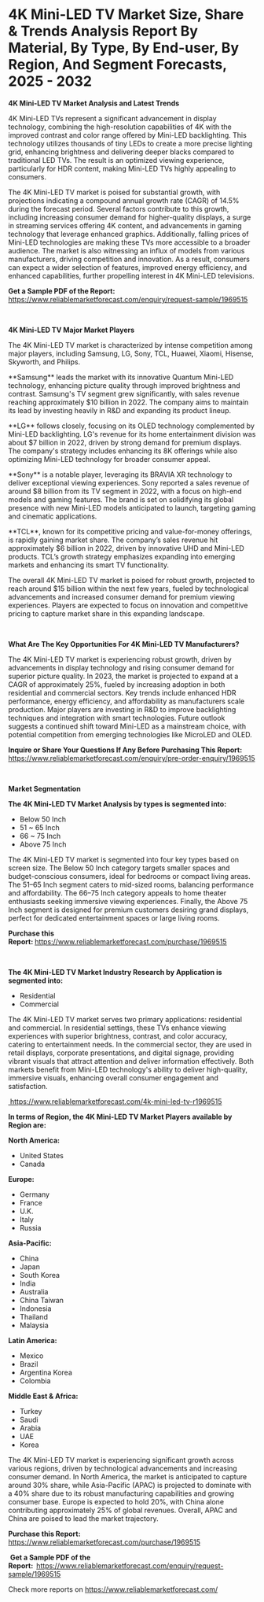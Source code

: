 <p><h1>4K Mini-LED TV Market Size, Share & Trends Analysis Report By Material, By Type, By End-user, By Region, And Segment Forecasts, 2025 - 2032</h1></p><p><strong>4K Mini-LED TV Market Analysis and Latest Trends</strong></p>
<p><p>4K Mini-LED TVs represent a significant advancement in display technology, combining the high-resolution capabilities of 4K with the improved contrast and color range offered by Mini-LED backlighting. This technology utilizes thousands of tiny LEDs to create a more precise lighting grid, enhancing brightness and delivering deeper blacks compared to traditional LED TVs. The result is an optimized viewing experience, particularly for HDR content, making Mini-LED TVs highly appealing to consumers.</p><p>The 4K Mini-LED TV market is poised for substantial growth, with projections indicating a compound annual growth rate (CAGR) of 14.5% during the forecast period. Several factors contribute to this growth, including increasing consumer demand for higher-quality displays, a surge in streaming services offering 4K content, and advancements in gaming technology that leverage enhanced graphics. Additionally, falling prices of Mini-LED technologies are making these TVs more accessible to a broader audience. The market is also witnessing an influx of models from various manufacturers, driving competition and innovation. As a result, consumers can expect a wider selection of features, improved energy efficiency, and enhanced capabilities, further propelling interest in 4K Mini-LED televisions.</p></p>
<p><strong>Get a Sample PDF of the Report:&nbsp;</strong> <a href="https://www.reliablemarketforecast.com/enquiry/request-sample/1969515?utm_campaign=2260&utm_medium=2&utm_source=Github&utm_content=ia&utm_term=10022025&utm_id=4k-mini-led-tv">https://www.reliablemarketforecast.com/enquiry/request-sample/1969515</a></p>
<p>&nbsp;</p>
<p><strong>4K Mini-LED TV Major Market Players</strong></p>
<p><p>The 4K Mini-LED TV market is characterized by intense competition among major players, including Samsung, LG, Sony, TCL, Huawei, Xiaomi, Hisense, Skyworth, and Philips. </p><p>**Samsung** leads the market with its innovative Quantum Mini-LED technology, enhancing picture quality through improved brightness and contrast. Samsung's TV segment grew significantly, with sales revenue reaching approximately $10 billion in 2022. The company aims to maintain its lead by investing heavily in R&D and expanding its product lineup.</p><p>**LG** follows closely, focusing on its OLED technology complemented by Mini-LED backlighting. LG's revenue for its home entertainment division was about $7 billion in 2022, driven by strong demand for premium displays. The company's strategy includes enhancing its 8K offerings while also optimizing Mini-LED technology for broader consumer appeal.</p><p>**Sony** is a notable player, leveraging its BRAVIA XR technology to deliver exceptional viewing experiences. Sony reported a sales revenue of around $8 billion from its TV segment in 2022, with a focus on high-end models and gaming features. The brand is set on solidifying its global presence with new Mini-LED models anticipated to launch, targeting gaming and cinematic applications.</p><p>**TCL**, known for its competitive pricing and value-for-money offerings, is rapidly gaining market share. The company’s sales revenue hit approximately $6 billion in 2022, driven by innovative UHD and Mini-LED products. TCL’s growth strategy emphasizes expanding into emerging markets and enhancing its smart TV functionality.</p><p>The overall 4K Mini-LED TV market is poised for robust growth, projected to reach around $15 billion within the next few years, fueled by technological advancements and increased consumer demand for premium viewing experiences. Players are expected to focus on innovation and competitive pricing to capture market share in this expanding landscape.</p></p>
<p>&nbsp;</p>
<p><strong>What Are The Key Opportunities For 4K Mini-LED TV Manufacturers?</strong></p>
<p><p>The 4K Mini-LED TV market is experiencing robust growth, driven by advancements in display technology and rising consumer demand for superior picture quality. In 2023, the market is projected to expand at a CAGR of approximately 25%, fueled by increasing adoption in both residential and commercial sectors. Key trends include enhanced HDR performance, energy efficiency, and affordability as manufacturers scale production. Major players are investing in R&D to improve backlighting techniques and integration with smart technologies. Future outlook suggests a continued shift toward Mini-LED as a mainstream choice, with potential competition from emerging technologies like MicroLED and OLED.</p></p>
<p><strong>Inquire or Share Your Questions If Any Before Purchasing This Report:</strong> <a href="https://www.reliablemarketforecast.com/enquiry/pre-order-enquiry/1969515?utm_campaign=2260&utm_medium=2&utm_source=Github&utm_content=ia&utm_term=10022025&utm_id=4k-mini-led-tv">https://www.reliablemarketforecast.com/enquiry/pre-order-enquiry/1969515</a></p>
<p>&nbsp;</p>
<p><strong>Market Segmentation</strong></p>
<p><strong>The 4K Mini-LED TV Market Analysis by types is segmented into:</strong></p>
<p><ul><li>Below 50 Inch</li><li>51 ~ 65 Inch</li><li>66 ~ 75 Inch</li><li>Above 75 Inch</li></ul></p>
<p><p>The 4K Mini-LED TV market is segmented into four key types based on screen size. The Below 50 Inch category targets smaller spaces and budget-conscious consumers, ideal for bedrooms or compact living areas. The 51–65 Inch segment caters to mid-sized rooms, balancing performance and affordability. The 66–75 Inch category appeals to home theater enthusiasts seeking immersive viewing experiences. Finally, the Above 75 Inch segment is designed for premium customers desiring grand displays, perfect for dedicated entertainment spaces or large living rooms.</p></p>
<p><strong>Purchase this Report:&nbsp;</strong><a href="https://www.reliablemarketforecast.com/purchase/1969515?utm_campaign=2260&utm_medium=2&utm_source=Github&utm_content=ia&utm_term=10022025&utm_id=4k-mini-led-tv">https://www.reliablemarketforecast.com/purchase/1969515</a></p>
<p>&nbsp;</p>
<p><strong>The 4K Mini-LED TV Market Industry Research by Application is segmented into:</strong></p>
<p><ul><li>Residential</li><li>Commercial</li></ul></p>
<p><p>The 4K Mini-LED TV market serves two primary applications: residential and commercial. In residential settings, these TVs enhance viewing experiences with superior brightness, contrast, and color accuracy, catering to entertainment needs. In the commercial sector, they are used in retail displays, corporate presentations, and digital signage, providing vibrant visuals that attract attention and deliver information effectively. Both markets benefit from Mini-LED technology's ability to deliver high-quality, immersive visuals, enhancing overall consumer engagement and satisfaction.</p></p>
<p><a href="https://www.reliablemarketforecast.com/4k-mini-led-tv-r1969515?utm_campaign=2260&utm_medium=2&utm_source=Github&utm_content=ia&utm_term=10022025&utm_id=4k-mini-led-tv">&nbsp;https://www.reliablemarketforecast.com/4k-mini-led-tv-r1969515</a></p>
<p><strong>In terms of Region, the 4K Mini-LED TV Market Players available by Region are:</strong></p>
<p>
    <p> <strong> North America: </strong>
        <ul>
            <li>United States</li>
            <li>Canada</li>
        </ul>
        </p> 
    <p> <strong> Europe: </strong>
        <ul>
            <li>Germany</li>
            <li>France</li>
            <li>U.K.</li>
            <li>Italy</li>
            <li>Russia</li>
        </ul>
        </p> 
    <p> <strong> Asia-Pacific: </strong>
        <ul>
            <li>China</li>
            <li>Japan</li>
            <li>South Korea</li>
            <li>India</li>
            <li>Australia</li>
            <li>China Taiwan</li>
            <li>Indonesia</li>
            <li>Thailand</li>
            <li>Malaysia</li>
        </ul>
        </p> 
    <p> <strong> Latin America: </strong>
        <ul>
            <li>Mexico</li>
            <li>Brazil</li>
            <li>Argentina Korea</li>
            <li>Colombia</li>
        </ul>
        </p> 
    <p> <strong> Middle East & Africa: </strong>
        <ul>
            <li>Turkey</li>
            <li>Saudi</li>
            <li>Arabia</li>
            <li>UAE</li>
            <li>Korea</li>
        </ul>
    </p>
    </p>
<p><p>The 4K Mini-LED TV market is experiencing significant growth across various regions, driven by technological advancements and increasing consumer demand. In North America, the market is anticipated to capture around 30% share, while Asia-Pacific (APAC) is projected to dominate with a 40% share due to its robust manufacturing capabilities and growing consumer base. Europe is expected to hold 20%, with China alone contributing approximately 25% of global revenues. Overall, APAC and China are poised to lead the market trajectory.</p></p>
<p><strong>Purchase this Report: </strong><a href="https://www.reliablemarketforecast.com/purchase/1969515?utm_campaign=2260&utm_medium=2&utm_source=Github&utm_content=ia&utm_term=10022025&utm_id=4k-mini-led-tv">https://www.reliablemarketforecast.com/purchase/1969515</a></p>
<p>&nbsp;<strong>Get a Sample PDF of the Report:&nbsp;&nbsp;</strong><a href="https://www.reliablemarketforecast.com/enquiry/request-sample/1969515?utm_campaign=2260&utm_medium=2&utm_source=Github&utm_content=ia&utm_term=10022025&utm_id=4k-mini-led-tv">https://www.reliablemarketforecast.com/enquiry/request-sample/1969515</a></p>
<p><strong></strong></p>
<p>Check more reports on <a href="https://www.reliablemarketforecast.com/?utm_campaign=2260&utm_medium=2&utm_source=Github&utm_content=ia&utm_term=10022025&utm_id=4k-mini-led-tv">https://www.reliablemarketforecast.com/</a></p>